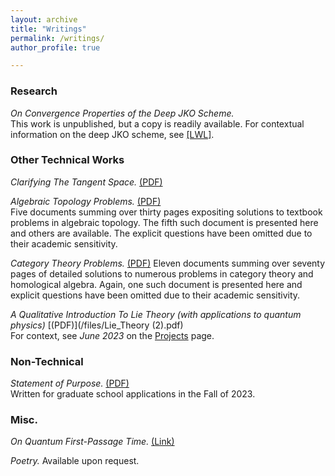 ```yaml
---
layout: archive
title: "Writings"
permalink: /writings/
author_profile: true

---
```



### Research

*On Convergence Properties of the Deep JKO Scheme.*\
This work is unpublished, but a copy is readily available. For contextual information on the deep JKO scheme, see [\[LWL\]](https://www.sciencedirect.com/science/article/pii/S0021999124004364?ref=pdf_download&fr=RR-2&rr=90208f984a7d511c).


### Other Technical Works

*Clarifying The Tangent Space.* [(PDF)](/files/tangent_space.pdf)

*Algebraic Topology Problems.* [(PDF)](/files/AlgTop.pdf)\
Five documents summing over thirty pages expositing solutions to textbook problems in algebraic topology. The fifth such document is presented here and others are available. The explicit questions have been omitted due to their academic sensitivity.

*Category Theory Problems.* [(PDF)](/files/CatTheory.pdf)
Eleven documents summing over seventy pages of detailed solutions to numerous problems in category theory and homological algebra. Again, one such document is presented here and explicit questions have been omitted due to their academic sensitivity.

*A Qualitative Introduction To Lie Theory (with applications to quantum physics)* [(PDF)](/files/Lie_Theory (2).pdf)\
For context, see *June 2023* on the [Projects](https://monte-mahlum.github.io/projects/) page.


### Non-Technical

*Statement of Purpose.* [(PDF)](/files/Statement.pdf)\
Written for graduate school applications in the Fall of 2023. 


### Misc.

*On Quantum First-Passage Time.* [(Link)](https://physics.stackexchange.com/questions/774291/quantum-first-passage-time)

*Poetry.*
Available upon request.

